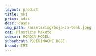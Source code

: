 ```yaml
---
layout: product
title: mk1
price: adas
desc: dasds
img_path: /assets/img/boja-za-tenk.jpeg
cat: Plasticne Makete
subcat: BORDER MODEL
subsubcat: POJEDINACNE BOJE
brand: IMT
---
```


